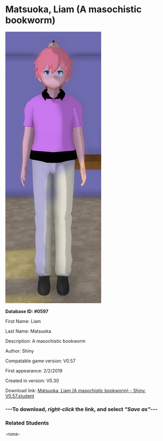# Matsuoka, Liam (A masochistic bookworm)

<img src="../../Files/Images/Matsuoka, Liam (A masochistic bookworm).png" title="Matsuoka, Liam (A masochistic bookworm) - Shiny, V0.57">

**Database ID: #0597**

First Name: Liam

Last Name: Matsuoka

Description: A masochistic bookworm

Author: Shiny

Compatable game version: V0.57

First appearance: 2/2/2019

Created in version: V0.30

Download link: <a href="https://raw.githubusercontent.com/Arbiter1223/Daigaku-Gurashi-Custom-Students/master/Files/Student%20Files/Matsuoka%2C%20Liam%20(A%20masochistic%20bookworm)%20-%20Shiny%2C%20V0.57.student">Matsuoka, Liam (A masochistic bookworm) - Shiny, V0.57.student</a>

### ---**To download, _right-click_ the link, and select _"Save as"_**---

### Related Students

-none-
